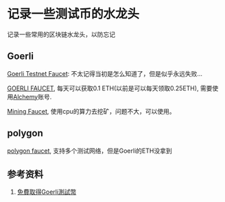 # 记录一些测试币的水龙头

记录一些常用的区块链水龙头，以防忘记

## Goerli

[Goerli Testnet Faucet](https://goerli-faucet.slock.it/): 不太记得当初是怎么知道了，但是似乎永远失败...

[GOERLI FAUCET](https://goerlifaucet.com/), 每天可以获取0.1 ETH(以前是可以每天领取0.25ETH), 需要使用[Alchemy](https://www.alchemy.com/)账号.


[Mining Faucet](https://goerli-faucet.pk910.de/), 使用cpu的算力去挖矿，问题不大，可以使用。

## polygon

[polygon faucet](https://faucet.polygon.technology/), 支持多个测试网络，但是Goerli的ETH没拿到

## 参考资料

1. [免費取得Goerli測試幣](https://hackmd.io/@m061i6/HJQQ4G5-j)
